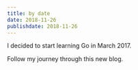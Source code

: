 ```yaml
---
title: by date
date: 2018-11-26
publishdate: 2018-11-26
---
```


I decided to start learning Go in March 2017.

Follow my journey through this new blog.